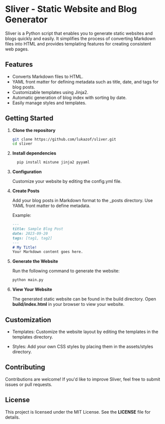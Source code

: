 # Sliver - Static Website and Blog Generator

Sliver is a Python script that enables you to generate static websites and blogs quickly and easily. It simplifies the process of converting Markdown files into HTML and provides templating features for creating consistent web pages.

## Features

- Converts Markdown files to HTML.
- YAML front matter for defining metadata such as title, date, and tags for blog posts.
- Customizable templates using Jinja2.
- Automatic generation of blog index with sorting by date.
- Easily manage styles and templates.

## Getting Started

1. **Clone the repository**
   ```bash
   git clone https://github.com/lukazof/sliver.git
   cd sliver

2. **Install dependencies**
    ```bash
      pip install mistune jinja2 pyyaml
    ```
3. **Configuration**

    Customize your website by editing the config.yml file.

3. **Create Posts**

    Add your blog posts in Markdown format to the _posts directory. Use YAML front matter to define metadata.

    Example:

    ```markdown
    ---
    title: Sample Blog Post
    date: 2023-09-20
    tags: [tag1, tag2]
    ---
    # My Title!
    Your Markdown content goes here.
    ```

4. **Generate the Website**

    Run the following command to generate the website:

    ```bash
    python main.py
    ```

5. **View Your Website**

    The generated static website can be found in the build directory. Open **build/index.html** in your browser to view your website.

## Customization
  - Templates: Customize the website layout by editing the templates in the templates directory.
  
  - Styles: Add your own CSS styles by placing them in the assets/styles directory.

## Contributing
  Contributions are welcome! If you'd like to improve Sliver, feel free to submit issues or pull requests.

## License
  This project is licensed under the MIT License. See the **LICENSE** file for details.
